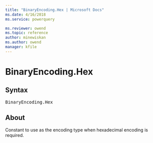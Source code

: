 ```yaml
---
title: "BinaryEncoding.Hex | Microsoft Docs"
ms.date: 4/16/2018
ms.service: powerquery

ms.reviewer: owend
ms.topic: reference
author: minewiskan
ms.author: owend
manager: kfile
---
```

# BinaryEncoding.Hex

## Syntax

<pre>
BinaryEncoding.Hex
</pre>

## About

 Constant to use as the encoding type when hexadecimal encoding is required.
